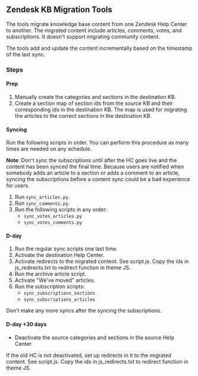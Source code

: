 ## Zendesk KB Migration Tools

The tools migrate knowledge base content from one Zendesk Help Center to another. The migrated content include articles, comments, votes, and subscriptions. It doesn't support migrating community content.

The tools add and update the content incrementally based on the timestamp of the last sync.

### Steps

#### Prep

1. Manually create the categories and sections in the destination KB.
2. Create a section map of section ids from the source KB and their corresponding ids in the destination KB. The map is used for migrating the articles to the correct sections in the destination KB.

#### Syncing

Run the following scripts in order. You can perform this procedure as many times are needed on any schedule. 

**Note**: Don't sync the subscriptions until after the HC goes live and the content has been synced the final time. Because users are notified when somebody adds an article to a section or adds a comment to an article, syncing the subscriptions before a content sync could be a bad experience for users.

1. Run `sync_articles.py`.
2. Run `sync_comments.py`.
3. Run the following scripts in any order:
    - `sync_votes_articles.py`
    - `sync_votes_comments.py`

#### D-day

1. Run the regular sync scripts one last time.
2. Activate the destination Help Center.
3. Activate redirects to the migrated content. See script.js. Copy the ids in js_redirects.txt to redirect function in theme JS.
4. Run the archive article script.
5. Activate "We've moved" articles.
6. Run the subscription scripts:
    - `sync_subscriptions_sections`
    - `sync_subscriptions_articles`

Don't make any more syncs after the syncing the subscriptions.

#### D-day +30 days

- Deactivate the source categories and sections in the source Help Center.

If the old HC is not deactivated, set up redirects in it to the migrated content. See script.js. Copy the ids in js_redirects.txt to redirect function in theme JS.